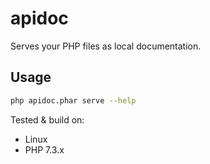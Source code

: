 # apidoc

Serves your PHP files as local documentation.

## Usage

```sh
php apidoc.phar serve --help
```

Tested & build on:

- Linux
- PHP 7.3.x
